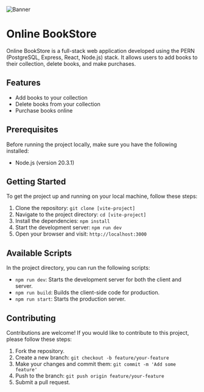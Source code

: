 ![Banner](https://repository-images.githubusercontent.com/588181932/e36ec678-7984-4cdd-8e4c-a3932772ff8e)

# Online BookStore

Online BookStore is a full-stack web application developed using the PERN (PostgreSQL, Express, React, Node.js) stack. It allows users to add books to their collection, delete books, and make purchases.

## Features

- Add books to your collection
- Delete books from your collection
- Purchase books online

## Prerequisites

Before running the project locally, make sure you have the following installed:

- Node.js (version 20.3.1)

## Getting Started

To get the project up and running on your local machine, follow these steps:

1. Clone the repository: `git clone [vite-project]`
2. Navigate to the project directory: `cd [vite-project]`
3. Install the dependencies: `npm install`
4. Start the development server: `npm run dev`
5. Open your browser and visit: `http://localhost:3000`

## Available Scripts

In the project directory, you can run the following scripts:

- `npm run dev`: Starts the development server for both the client and server.
- `npm run build`: Builds the client-side code for production.
- `npm run start`: Starts the production server.

## Contributing

Contributions are welcome! If you would like to contribute to this project, please follow these steps:

1. Fork the repository.
2. Create a new branch: `git checkout -b feature/your-feature`
3. Make your changes and commit them: `git commit -m 'Add some feature'`
4. Push to the branch: `git push origin feature/your-feature`
5. Submit a pull request.

